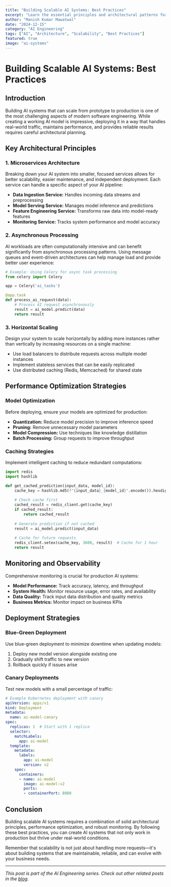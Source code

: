 ```yaml
---
title: "Building Scalable AI Systems: Best Practices"
excerpt: "Learn the essential principles and architectural patterns for building AI systems that can scale from prototype to production, handling real-world challenges and performance requirements."
author: "Manish Kumar Mawatwal"
date: "2024-12-15"
category: "AI Engineering"
tags: ["AI", "Architecture", "Scalability", "Best Practices"]
featured: true
image: "ai-systems"
---
```


# Building Scalable AI Systems: Best Practices

## Introduction

Building AI systems that can scale from prototype to production is one of the most challenging aspects of modern software engineering. While creating a working AI model is impressive, deploying it in a way that handles real-world traffic, maintains performance, and provides reliable results requires careful architectural planning.

## Key Architectural Principles

### 1. Microservices Architecture

Breaking down your AI system into smaller, focused services allows for better scalability, easier maintenance, and independent deployment. Each service can handle a specific aspect of your AI pipeline:

- **Data Ingestion Service:** Handles incoming data streams and preprocessing
- **Model Serving Service:** Manages model inference and predictions
- **Feature Engineering Service:** Transforms raw data into model-ready features
- **Monitoring Service:** Tracks system performance and model accuracy

### 2. Asynchronous Processing

AI workloads are often computationally intensive and can benefit significantly from asynchronous processing patterns. Using message queues and event-driven architectures can help manage load and provide better user experience:

```python
# Example: Using Celery for async task processing
from celery import Celery

app = Celery('ai_tasks')

@app.task
def process_ai_request(data):
    # Process AI request asynchronously
    result = ai_model.predict(data)
    return result
```

### 3. Horizontal Scaling

Design your system to scale horizontally by adding more instances rather than vertically by increasing resources on a single machine:

- Use load balancers to distribute requests across multiple model instances
- Implement stateless services that can be easily replicated
- Use distributed caching (Redis, Memcached) for shared state

## Performance Optimization Strategies

### Model Optimization

Before deploying, ensure your models are optimized for production:

- **Quantization:** Reduce model precision to improve inference speed
- **Pruning:** Remove unnecessary model parameters
- **Model Compression:** Use techniques like knowledge distillation
- **Batch Processing:** Group requests to improve throughput

### Caching Strategies

Implement intelligent caching to reduce redundant computations:

```python
import redis
import hashlib

def get_cached_prediction(input_data, model_id):
    cache_key = hashlib.md5(f"{input_data}_{model_id}".encode()).hexdigest()
    
    # Check cache first
    cached_result = redis_client.get(cache_key)
    if cached_result:
        return cached_result
    
    # Generate prediction if not cached
    result = ai_model.predict(input_data)
    
    # Cache for future requests
    redis_client.setex(cache_key, 3600, result)  # Cache for 1 hour
    return result
```

## Monitoring and Observability

Comprehensive monitoring is crucial for production AI systems:

- **Model Performance:** Track accuracy, latency, and throughput
- **System Health:** Monitor resource usage, error rates, and availability
- **Data Quality:** Track input data distribution and quality metrics
- **Business Metrics:** Monitor impact on business KPIs

## Deployment Strategies

### Blue-Green Deployment

Use blue-green deployment to minimize downtime when updating models:

1. Deploy new model version alongside existing one
2. Gradually shift traffic to new version
3. Rollback quickly if issues arise

### Canary Deployments

Test new models with a small percentage of traffic:

```yaml
# Example Kubernetes deployment with canary
apiVersion: apps/v1
kind: Deployment
metadata:
  name: ai-model-canary
spec:
  replicas: 1  # Start with 1 replica
  selector:
    matchLabels:
      app: ai-model
  template:
    metadata:
      labels:
        app: ai-model
        version: v2
    spec:
      containers:
      - name: ai-model
        image: ai-model:v2
        ports:
        - containerPort: 8080
```

## Conclusion

Building scalable AI systems requires a combination of solid architectural principles, performance optimization, and robust monitoring. By following these best practices, you can create AI systems that not only work in production but thrive under real-world conditions.

Remember that scalability is not just about handling more requests—it's about building systems that are maintainable, reliable, and can evolve with your business needs.

---

*This post is part of the AI Engineering series. Check out other related posts in the [blog](/blog).*
